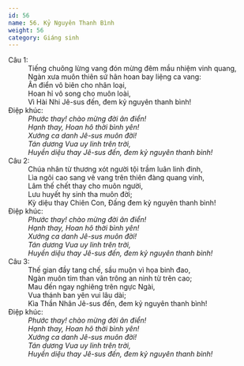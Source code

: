 ```yaml
---
id: 56
name: 56. Kỷ Nguyên Thanh Bình
weight: 56
category: Giáng sinh
---
```

<dl><dt>Câu 1:</dt><dd data-verse="1">Tiếng chuông lừng vang đón mừng đêm mầu nhiệm vinh quang, <br/>Ngàn xưa muôn thiên sứ hân hoan bay liệng ca vang: <br/>Ân điển vô biên cho nhân loại, <br/>Hoan hỉ vô song cho muôn loài, <br/>Vì Hài Nhi Jê-sus đến, đem kỷ nguyên thanh bình! </dd><dt>Điệp khúc:</dt><dd data-chorus="1"><em>Phước thay! chào mừng đời ân điển! <br/>Hạnh thay, Hoan hô thời bình yên! <br/>Xướng ca danh Jê-sus muôn đời! <br/>Tán dương Vua uy linh trên trời, <br/>Huyền diệu thay Jê-sus đến, đem kỷ nguyên thanh bình! </em></dd><dt>Câu 2:</dt><dd data-verse="2">Chúa nhân từ thương xót người tội trầm luân linh đinh, <br/>Lìa ngôi cao sang vẻ vang trên thiên đàng quang vinh, <br/>Lâm thế chết thay cho muôn người, <br/>Lưu huyết hy sinh tha muôn đời; <br/>Kỳ diệu thay Chiên Con, Đấng đem kỷ nguyên thanh bình! </dd><dt>Điệp khúc:</dt><dd data-chorus="1"><em>Phước thay! chào mừng đời ân điển! <br/>Hạnh thay, Hoan hô thời bình yên! <br/>Xướng ca danh Jê-sus muôn đời! <br/>Tán dương Vua uy linh trên trời, <br/>Huyền diệu thay Jê-sus đến, đem kỷ nguyên thanh bình! </em></dd><dt>Câu 3:</dt><dd data-verse="3">Thế gian đầy tang chế, sầu muộn vì họa binh đao, <br/>Ngàn muôn tim than vãn trông an ninh từ trên cao; <br/>Mau đến ngay nghiêng trên ngực Ngài, <br/>Vua thánh ban yên vui lâu dài; <br/>Kìa Thần Nhân Jê-sus đến, đem kỷ nguyên thanh bình! </dd><dt>Điệp khúc:</dt><dd data-chorus="1"><em>Phước thay! chào mừng đời ân điển! <br/>Hạnh thay, Hoan hô thời bình yên! <br/>Xướng ca danh Jê-sus muôn đời! <br/>Tán dương Vua uy linh trên trời, <br/>Huyền diệu thay Jê-sus đến, đem kỷ nguyên thanh bình! </em></dd></dl>
